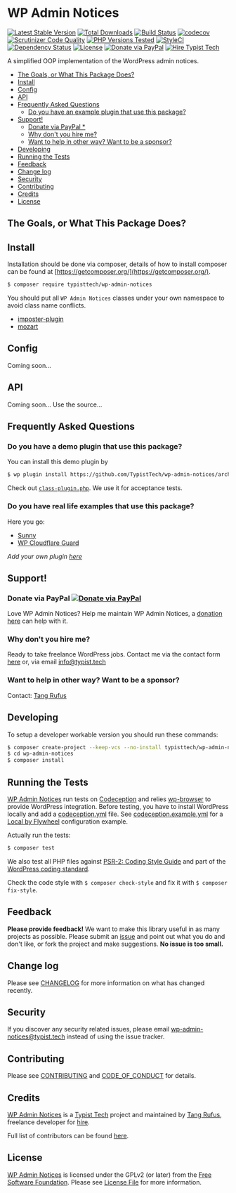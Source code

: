 # WP Admin Notices

[![Latest Stable Version](https://poser.pugx.org/typisttech/wp-admin-notices/v/stable)](https://packagist.org/packages/typisttech/wp-admin-notices)
[![Total Downloads](https://poser.pugx.org/typisttech/wp-admin-notices/downloads)](https://packagist.org/packages/typisttech/wp-admin-notices)
[![Build Status](https://travis-ci.org/TypistTech/wp-admin-notices.svg?branch=master)](https://travis-ci.org/TypistTech/wp-admin-notices)
[![codecov](https://codecov.io/gh/TypistTech/wp-admin-notices/branch/master/graph/badge.svg)](https://codecov.io/gh/TypistTech/wp-admin-notices)
[![Scrutinizer Code Quality](https://scrutinizer-ci.com/g/TypistTech/wp-admin-notices/badges/quality-score.png?b=master)](https://scrutinizer-ci.com/g/TypistTech/wp-admin-notices/?branch=master)
[![PHP Versions Tested](http://php-eye.com/badge/typisttech/wp-admin-notices/tested.svg)](https://travis-ci.org/TypistTech/wp-admin-notices)
[![StyleCI](https://styleci.io/repos/105561450/shield?branch=master)](https://styleci.io/repos/105561450)
[![Dependency Status](https://gemnasium.com/badges/github.com/TypistTech/wp-admin-notices.svg)](https://gemnasium.com/github.com/TypistTech/wp-admin-notices)
[![License](https://poser.pugx.org/typisttech/wp-admin-notices/license)](https://packagist.org/packages/typisttech/wp-admin-notices)
[![Donate via PayPal](https://img.shields.io/badge/Donate-PayPal-blue.svg)](https://www.typist.tech/donate/wp-admin-notices/)
[![Hire Typist Tech](https://img.shields.io/badge/Hire-Typist%20Tech-ff69b4.svg)](https://www.typist.tech/contact/)

A simplified OOP implementation of the WordPress admin notices.

<!-- START doctoc generated TOC please keep comment here to allow auto update -->
<!-- DON'T EDIT THIS SECTION, INSTEAD RE-RUN doctoc TO UPDATE -->


- [The Goals, or What This Package Does?](#the-goals-or-what-this-package-does)
- [Install](#install)
- [Config](#config)
- [API](#api)
- [Frequently Asked Questions](#frequently-asked-questions)
  - [Do you have an example plugin that use this package?](#do-you-have-an-example-plugin-that-use-this-package)
- [Support!](#support)
  - [Donate via PayPal *](#donate-via-paypal-)
  - [Why don't you hire me?](#why-dont-you-hire-me)
  - [Want to help in other way? Want to be a sponsor?](#want-to-help-in-other-way-want-to-be-a-sponsor)
- [Developing](#developing)
- [Running the Tests](#running-the-tests)
- [Feedback](#feedback)
- [Change log](#change-log)
- [Security](#security)
- [Contributing](#contributing)
- [Credits](#credits)
- [License](#license)

<!-- END doctoc generated TOC please keep comment here to allow auto update -->

## The Goals, or What This Package Does?

## Install

Installation should be done via composer, details of how to install composer can be found at [https://getcomposer.org/](https://getcomposer.org/).

``` bash
$ composer require typisttech/wp-admin-notices
```

You should put all `WP Admin Notices` classes under your own namespace to avoid class name conflicts.

- [imposter-plugin](https://github.com/Typisttech/imposter-plugin)
- [mozart](https://github.com/coenjacobs/mozart)

## Config

Coming soon...

## API

Coming soon... Use the source...

## Frequently Asked Questions

### Do you have a demo plugin that use this package?

You can install this demo plugin by
```bash
$ wp plugin install https://github.com/TypistTech/wp-admin-notices/archive/nightly.zip --activate
```

Check out [`class-plugin.php`](/class-plugin.php). We use it for acceptance tests.

### Do you have real life examples that use this package?

Here you go:

 * [Sunny](https://github.com/Typisttech/sunny)
 * [WP Cloudflare Guard](https://github.com/TypistTech/wp-cloudflare-guard)

*Add your own plugin [here](https://github.com/TypistTech/wp-admin-notices/edit/master/README.md)*

## Support!

### Donate via PayPal [![Donate via PayPal](https://img.shields.io/badge/Donate-PayPal-blue.svg)](https://www.typist.tech/donate/wp-admin-notices/)

Love WP Admin Notices? Help me maintain WP Admin Notices, a [donation here](https://www.typist.tech/donate/wp-admin-notices/) can help with it.

### Why don't you hire me?
Ready to take freelance WordPress jobs. Contact me via the contact form [here](https://www.typist.tech/contact/) or, via email info@typist.tech

### Want to help in other way? Want to be a sponsor?
Contact: [Tang Rufus](mailto:tangrufus@gmail.com)

## Developing

To setup a developer workable version you should run these commands:

```bash
$ composer create-project --keep-vcs --no-install typisttech/wp-admin-notices:dev-master
$ cd wp-admin-notices
$ composer install
```

## Running the Tests

[WP Admin Notices](https://github.com/TypistTech/wp-admin-notices) run tests on [Codeception](http://codeception.com/) and relies [wp-browser](https://github.com/lucatume/wp-browser) to provide WordPress integration.
Before testing, you have to install WordPress locally and add a [codeception.yml](http://codeception.com/docs/reference/Configuration) file.
See [codeception.example.yml](codeception.example.yml) for a [Local by Flywheel](https://share.getf.ly/v20q1y) configuration example.

Actually run the tests:

``` bash
$ composer test
```

We also test all PHP files against [PSR-2: Coding Style Guide](http://www.php-fig.org/psr/psr-2/) and part of the [WordPress coding standard](https://github.com/WordPress-Coding-Standards/WordPress-Coding-Standards).

Check the code style with ``$ composer check-style`` and fix it with ``$ composer fix-style``.

## Feedback

**Please provide feedback!** We want to make this library useful in as many projects as possible.
Please submit an [issue](https://github.com/TypistTech/wp-admin-notices/issues/new) and point out what you do and don't like, or fork the project and make suggestions.
**No issue is too small.**

## Change log

Please see [CHANGELOG](CHANGELOG.md) for more information on what has changed recently.

## Security

If you discover any security related issues, please email wp-admin-notices@typist.tech instead of using the issue tracker.

## Contributing

Please see [CONTRIBUTING](.github/CONTRIBUTING.md) and [CODE_OF_CONDUCT](./CODE_OF_CONDUCT.md) for details.

## Credits

[WP Admin Notices](https://github.com/TypistTech/wp-admin-notices) is a [Typist Tech](https://www.typist.tech) project and maintained by [Tang Rufus](https://twitter.com/Tangrufus), freelance developer for [hire](https://www.typist.tech/contact/).

Full list of contributors can be found [here](https://github.com/TypistTech/wp-admin-notices/graphs/contributors).

## License

[WP Admin Notices](https://github.com/TypistTech/wp-admin-notices) is licensed under the GPLv2 (or later) from the [Free Software Foundation](http://www.fsf.org/).
Please see [License File](LICENSE) for more information.
